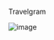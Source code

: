 Travelgram

![image](https://github.com/user-attachments/assets/1a2cfdbc-9bbe-4a77-b00a-6386fddff8b0)
